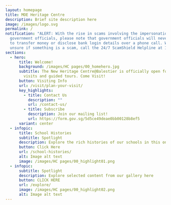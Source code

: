 ```yaml
---
layout: homepage
title: MOE Heritage Centre
description: Brief site description here
image: /images/logo.svg
permalink: /
notification: "ALERT: With the rise in scams involving the impersonation of
  government officials, please note that government officials will never ask you
  to transfer money or disclose bank login details over a phone call. When
  unsure if something is a scam, call the 24/7 ScamShield Helpline at 1799."
sections:
  - hero:
      title: Welcome!
      background: /images/HC pages/00_homehero.jpg
      subtitle: The New Heritage Centre@Balestier is officially open for walk-in
        visits and guided tours. Come Visit!
      button: Visiting Info
      url: /visit/plan-your-visit/
      key_highlights:
        - title: Contact Us
          description: ""
          url: /contact-us/
        - title: Subscribe
          description: Join our mailing list!
          url: https://form.gov.sg/5d5ce49deae0bb00128b8ef5
      variant: center
  - infopic:
      title: School Histories
      subtitle: Spotlight
      description: Explore the rich histories of our schools in this online repository.
      button: Click Here
      url: /school-histories/
      alt: Image alt text
      image: /images/HC pages/00_highlight01.png
  - infopic:
      subtitle: Spotlight
      description: Explore selected content from our gallery here
      button: CLICK HERE
      url: /explore/
      image: /images/HC pages/00_highlight02.png
      alt: Image alt text
---
```

